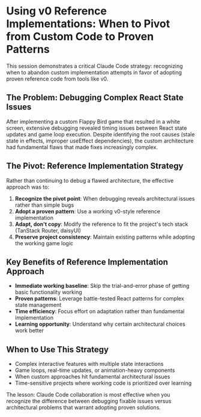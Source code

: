 # Using v0 Reference Implementations: When to Pivot from Custom Code to Proven Patterns

This session demonstrates a critical Claude Code strategy: recognizing when to abandon custom implementation attempts in favor of adopting proven reference code from tools like v0.

## The Problem: Debugging Complex React State Issues

After implementing a custom Flappy Bird game that resulted in a white screen, extensive debugging revealed timing issues between React state updates and game loop execution. Despite identifying the root causes (stale state in effects, improper useEffect dependencies), the custom architecture had fundamental flaws that made fixes increasingly complex.

## The Pivot: Reference Implementation Strategy

Rather than continuing to debug a flawed architecture, the effective approach was to:

1. **Recognize the pivot point**: When debugging reveals architectural issues rather than simple bugs
2. **Adopt a proven pattern**: Use a working v0-style reference implementation
3. **Adapt, don't copy**: Modify the reference to fit the project's tech stack (TanStack Router, daisyUI)
4. **Preserve project consistency**: Maintain existing patterns while adopting the working game logic

## Key Benefits of Reference Implementation Approach

- **Immediate working baseline**: Skip the trial-and-error phase of getting basic functionality working
- **Proven patterns**: Leverage battle-tested React patterns for complex state management
- **Time efficiency**: Focus effort on adaptation rather than fundamental implementation
- **Learning opportunity**: Understand why certain architectural choices work better

## When to Use This Strategy

- Complex interactive features with multiple state interactions
- Game loops, real-time updates, or animation-heavy components  
- When custom approaches hit fundamental architectural issues
- Time-sensitive projects where working code is prioritized over learning

The lesson: Claude Code collaboration is most effective when you recognize the difference between debugging fixable issues versus architectural problems that warrant adopting proven solutions.